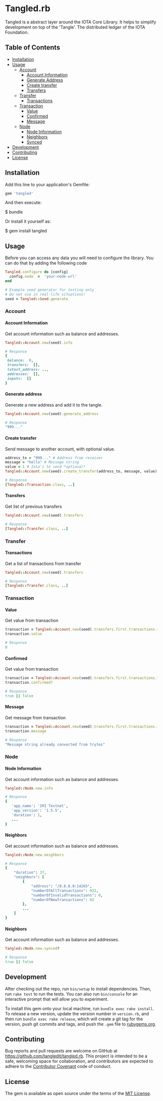 
# Tangled.rb

Tangled is a abstract layer around the IOTA Core Library. It helps to simplify development on top of the 'Tangle'. The distributed ledger of the IOTA Foundation.

## Table of Contents
- [Installation](#installation)
- [Usage](#usage)
  - [Account](#account)
    - [Account Information](#account_information)
    - [Generate Address](#generate_address)
    - [Create transfer](#create_transfer)
    - [Transfers](#transfers)
  - [Transfer](#transfer)
    - [Transactions](#transactions)
  - [Transaction](#transaction)
    - [Value](#value)
    - [Confirmed](#confirmed)
    - [Message](#message)
  - [Node](#node)
    - [Node Information](#node_information)
    - [Neighbors](#neighbors)
    - [Synced](#synced)
- [Development](#development)
- [Contributing](#contributing)
- [License](#license)

## Installation
Add this line to your application's Gemfile:
```ruby
gem 'tangled'
```

And then execute:

$ bundle

Or install it yourself as:

$ gem install tangled

## Usage
Before you can access any data you will need to configure the library. You can do that by adding the following code

```ruby
Tangled.configure do |config|
  config.node  =  'your-node-url'
end

# Example seed generator for testing only
# Do not use in real-life situations!
seed = Tangled::Seed.generate
```

### Account

#### Account Information
Get account information such as balance and addresses.
```ruby
Tangled::Account.new(seed).info

# Response
{
 balance:  0,
 transfers:  [],
 latest_address: ..,
 addresses:  [],
 inputs:  []
}
```

#### Generate address
Generate a new address and add it to the tangle.
```ruby
Tangled::Account.new(seed).generate_address

# Response
"999..."
```

#### Create transfer
Send message to another account, with optional value.
```ruby
address_to = "999..." # Address from receiver
message = "hello" # Message string
value = 1 # Iota's to send *optional*
Tangled::Account.new(seed).create_transfer(address_to, message, value)

# Response
[Tangled::Transaction.class, ..]
```

#### Transfers
Get list of previous transfers
```ruby
Tangled::Account.new(seed).transfers

# Response
[Tangled::Transfer.class, ..]
```

### Transfer

#### Transactions
Get a list of transactions from transfer
```ruby
Tangled::Account.new(seed).transfers

# Response
[Tangled::Transfer.class, ..]
```

### Transaction

#### Value
Get value from transaction
```ruby
transaction = Tangled::Account.new(seed).transfers.first.transactions.first
transaction.value

# Response
0
```

#### Confirmed
Get value from transaction
```ruby
transaction = Tangled::Account.new(seed).transfers.first.transactions.first
transaction.confirmed?

# Response
true || false
```

#### Message
Get message from transaction
```ruby
transaction = Tangled::Account.new(seed).transfers.first.transactions.first
transaction.message

# Response
"Message string already converted from trytes"
```

### Node

#### Node Information
Get account information such as balance and addresses.
```ruby
Tangled::Node.new.info

# Response
{
   'app_name': 'IRI Testnet',
   'app_version': '1.5.5',
   'duration': 1,
   ...
}
```

#### Neighbors
Get account information such as balance and addresses.
```ruby
Tangled::Node.new.neighbors

# Response
{
    "duration": 37,
    "neighbors": [
        {
            "address": "/8.8.8.8:14265",
            "numberOfAllTransactions": 922,
            "numberOfInvalidTransactions": 0,
            "numberOfNewTransactions": 92
        },
        ...
    ]
}
```

#### Neighbors
Get account information such as balance and addresses.
```ruby
Tangled::Node.new.synced?

# Response
true || false
```

## Development

After checking out the repo, run `bin/setup` to install dependencies. Then, run `rake test` to run the tests. You can also run `bin/console` for an interactive prompt that will allow you to experiment.

To install this gem onto your local machine, run `bundle exec rake install`. To release a new version, update the version number in `version.rb`, and then run `bundle exec rake release`, which will create a git tag for the version, push git commits and tags, and push the `.gem` file to [rubygems.org](https://rubygems.org).

## Contributing

Bug reports and pull requests are welcome on GitHub at https://github.com/tangledit/tangled.rb. This project is intended to be a safe, welcoming space for collaboration, and contributors are expected to adhere to the [Contributor Covenant](http://contributor-covenant.org) code of conduct.

## License

The gem is available as open source under the terms of the [MIT License](https://opensource.org/licenses/MIT).

